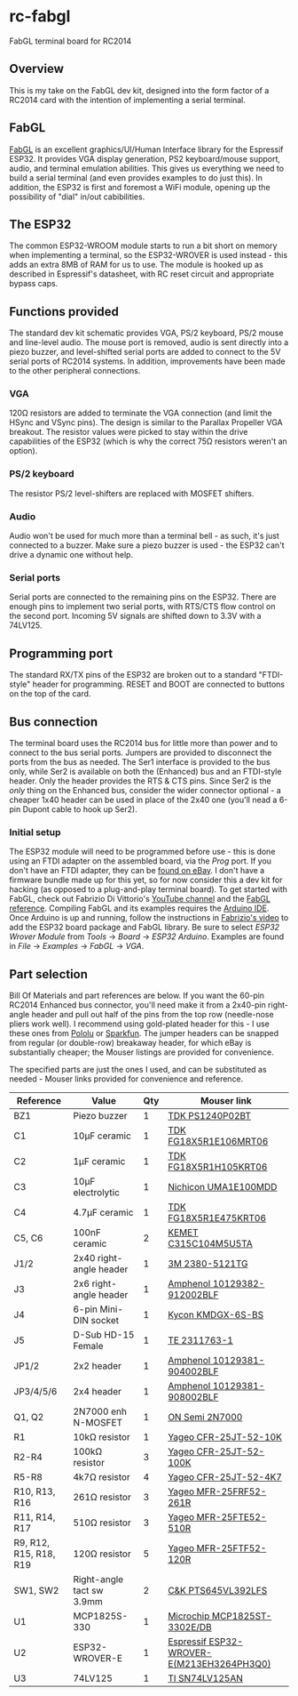 # rc-fabgl
 FabGL terminal board for RC2014

## Overview
This is my take on the FabGL dev kit, designed into the form factor of a RC2014 card with the intention of implementing a serial terminal.

## FabGL
[FabGL](http://www.fabglib.org/) is an excellent graphics/UI/Human Interface library for the Espressif ESP32. It provides VGA display generation, PS2 keyboard/mouse support, audio, and terminal emulation abilities. This gives us everything we need to build a serial terminal (and even provides examples to do just this). In addition, the ESP32 is first and foremost a WiFi module, opening up the possibility of "dial" in/out cabibilities.

## The ESP32
The common ESP32-WROOM module starts to run a bit short on memory when implementing a terminal, so the ESP32-WROVER is used instead - this adds an extra 8MB of RAM for us to use. The module is hooked up as described in Espressif's datasheet, with RC reset circuit and appropriate bypass caps.

## Functions provided
The standard dev kit schematic provides VGA, PS/2 keyboard, PS/2 mouse and line-level audio. The mouse port is removed, audio is sent directly into a piezo buzzer, and level-shifted serial ports are added to connect to the 5V serial ports of RC2014 systems. In addition, improvements have been made to the other peripheral connections.

### VGA
120Ω resistors are added to terminate the VGA connection (and limit the HSync and VSync pins). The design is similar to the Parallax Propeller VGA breakout. The resistor values were picked to stay within the drive capabilities of the ESP32 (which is why the correct 75Ω resistors weren't an option).

### PS/2 keyboard
The resistor PS/2 level-shifters are replaced with MOSFET shifters.

### Audio
Audio won't be used for much more than a terminal bell - as such, it's just connected to a buzzer. Make sure a piezo buzzer is used - the ESP32 can't drive a dynamic one without help.

### Serial ports
Serial ports are connected to the remaining pins on the ESP32. There are enough pins to implement two serial ports, with RTS/CTS flow control on the second port. Incoming 5V signals are shifted down to 3.3V with a 74LV125.

## Programming port
The standard RX/TX pins of the ESP32 are broken out to a standard "FTDI-style" header for programming. RESET and BOOT are connected to buttons on the top of the card.

## Bus connection
The terminal board uses the RC2014 bus for little more than power and to connect to the bus serial ports. Jumpers are provided to disconnect the ports from the bus as needed. The Ser1 interface is provided to the bus only, while Ser2 is available on both the (Enhanced) bus and an FTDI-style header. Only the header provides the RTS & CTS pins. Since Ser2 is the *only* thing on the Enhanced bus, consider the wider connector optional - a cheaper 1x40 header can be used in place of the 2x40 one (you'll nead a 6-pin Dupont cable to hook up Ser2).

### Initial setup
The ESP32 module will need to be programmed before use - this is done using an FTDI adapter on the assembled board, via the *Prog* port. If you don't have an FTDI adapter, they can be [found on eBay](https://www.ebay.com/sch/i.html?_nkw=ftdi+adapter). I don't have a firmware bundle made up for this yet, so for now consider this a dev kit for hacking (as opposed to a plug-and-play terminal board). To get started with FabGL, check out Fabrizio Di Vittorio's [YouTube channel](https://www.youtube.com/user/fdivitto/videos) and the [FabGL reference](http://www.fabglib.org/). Compiling FabGL and its examples requires the [Arduino IDE](https://www.arduino.cc/en/software). Once Arduino is up and running, follow the instructions in [Fabrizio's video](https://www.youtube.com/watch?v=8OTaPQlSTas) to add the ESP32 board package and FabGL library. Be sure to select *ESP32 Wrover Module* from *Tools* → *Board* → *ESP32 Arduino*. Examples are found in *File* → *Examples* → *FabGL* → *VGA*. 

## Part selection
Bill Of Materials and part references are below. If you want the 60-pin RC2014 Enhanced bus connector, you'll need make it from a 2x40-pin right-angle header and pull out half of the pins from the top row (needle-nose pliers work well). I recommend using gold-plated header for this - I use these ones from [Pololu](https://www.pololu.com/product/2668) or [Sparkfun](https://www.sparkfun.com/products/12792). The jumper headers can be snapped from regular (or double-row) breakaway header, for which eBay is substantially cheaper; the Mouser listings are provided for convenience.

The specified parts are just the ones I used, and can be substituted as needed - Mouser links provided for convenience and reference.

| Reference | Value | Qty | Mouser link |
| --------- | ----- | --- | ----------- |
| BZ1 | Piezo buzzer | 1 | [TDK PS1240P02BT](https://www.mouser.com/ProductDetail/810-PS1240P02BT) |
| C1 | 10μF ceramic | 1 | [TDK FG18X5R1E106MRT06](https://www.mouser.com/ProductDetail/FG18X5R1E106MRT06) |
| C2 | 1μF ceramic | 1 | [TDK FG18X5R1H105KRT06](https://www.mouser.com/ProductDetail/FG18X5R1H105KRT06) |
| C3 | 10μF electrolytic | 1 | [Nichicon UMA1E100MDD](https://www.mouser.com/ProductDetail/UMA1E100MDD) |
| C4 | 4.7μF ceramic | 1 | [TDK FG18X5R1E475KRT06](https://www.mouser.com/ProductDetail/FG18X5R1E475KRT06) |
| C5, C6 | 100nF ceramic | 2 | [KEMET C315C104M5U5TA](https://www.mouser.com/ProductDetail/C315C104M5U5TA7303) |
| J1/2 | 2x40 right-angle header | 1 | [3M 2380-5121TG](https://www.mouser.com/ProductDetail/2380-5121TG) |
| J3 | 2x6 right-angle header | 1 | [Amphenol 10129382-912002BLF](https://www.mouser.com/ProductDetail/10129382-912002BLF) |
| J4 | 6-pin Mini-DIN socket | 1 | [Kycon KMDGX-6S-BS](https://www.mouser.com/ProductDetail/806-KMDGX-6S-BS) |
| J5 | D-Sub HD-15 Female | 1 | [TE 2311763-1](https://www.mouser.com/ProductDetail/571-2311763-1) |
| JP1/2 | 2x2 header | 1 | [Amphenol 10129381-904002BLF](https://www.mouser.com/ProductDetail/10129381-904002BLF) |
| JP3/4/5/6 | 2x4 header | 1 | [Amphenol 10129381-908002BLF](https://www.mouser.com/ProductDetail/10129381-908002BLF) |
| Q1, Q2 | 2N7000 enh N-MOSFET | 1 | [ON Semi 2N7000](https://www.mouser.com/ProductDetail/2N7000) |
| R1 | 10kΩ resistor | 1 | [Yageo CFR-25JT-52-10K](https://www.mouser.com/ProductDetail/CFR-25JT-52-10K) |
| R2-R4 | 100kΩ resistor | 3 | [Yageo CFR-25JT-52-100K](https://www.mouser.com/ProductDetail/CFR-25JT-52-100K) |
| R5-R8 | 4k7Ω resistor | 4 | [Yageo CFR-25JT-52-4K7](https://www.mouser.com/ProductDetail/CFR-25JT-52-4K7) |
| R10, R13, R16 | 261Ω resistor | 3 | [Yageo MFR-25FRF52-261R](https://www.mouser.com/ProductDetail/603-MFR-25FRF52-261R) |
| R11, R14, R17 | 510Ω resistor | 3 | [Yageo MFR-25FTE52-510R](https://www.mouser.com/ProductDetail/603-MFR-25FTE52-510R) |
| R9, R12, R15, R18, R19 | 120Ω resistor | 5 | [Yageo MFR-25FTF52-120R](https://www.mouser.com/ProductDetail/603-MFR-25FTF52-120R) |
| SW1, SW2 | Right-angle tact sw 3.9mm | 2 | [C&K PTS645VL392LFS](https://www.mouser.com/ProductDetail/611-PTS645VL392) |
| U1 | MCP1825S-330 | 1 | [Microchip MCP1825ST-3302E/DB](https://www.mouser.com/ProductDetail/579-MCP1825ST3302EDB) |
| U2 | ESP32-WROVER-E | 1 | [Espressif ESP32-WROVER-E(M213EH3264PH3Q0)](https://www.mouser.com/ProductDetail/356-ESP32WRVE23264PC) |
| U3 | 74LV125 | 1 | [TI SN74LV125AN](https://www.mouser.com/ProductDetail/595-SN74LV125AN) |